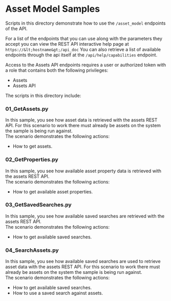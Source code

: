 # Asset Model Samples

Scripts in this directory demonstrate how to use the `/asset_model` endpoints of the API.

For a list of the endpoints that you can use along with the parameters they
accept you can view the REST API interactive help page at
`https://&lt;hostname&gt;/api_doc`
You can also retrieve a list of available
endpoints through the api itself at the `/api/help/capabilities` endpoint.


Access to the Assets API endpoints requires a user or authorized token with a
role that contains both the following privileges:
 - Assets
 - Assets API


The scripts in this directory include:

### 01_GetAssets.py
In this sample, you see how asset data is retrieved with the assets REST API.
For this scenario to work there must already be assets on the system the
sample is being run against.  
The scenario demonstrates the following actions:
- How to get assets.
	
### 02_GetProperties.py
In this sample, you see how available asset property data is retrieved with the assets REST API.  
The scenario demonstrates the following actions:
- How to get available asset properties.	

### 03_GetSavedSearches.py	
In this sample, you see how available saved searches are retrieved with the assets REST API.  
The scenario demonstrates the following actions:
- How to get available saved searches.		
	
### 04_SearchAssets.py
In this sample, you see how available saved searches are used to retrieve asset data with the assets REST API.
For this scenario to work there must already be assets on the system the sample is being run against.  
The scenario demonstrates the following actions:   
- How to get available saved searches.
- How to use a saved search against assets.
